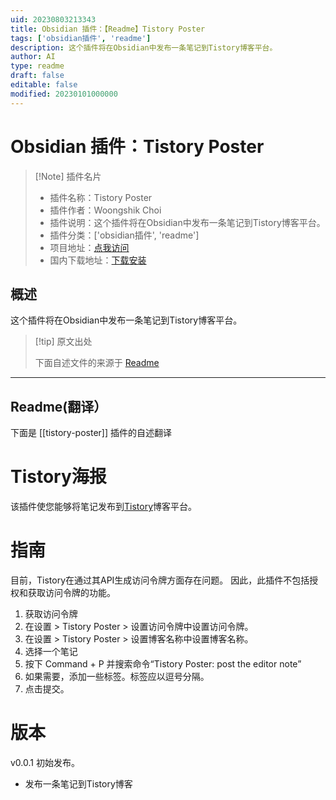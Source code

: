 ```yaml
---
uid: 20230803213343
title: Obsidian 插件：【Readme】Tistory Poster
tags: ['obsidian插件', 'readme']
description: 这个插件将在Obsidian中发布一条笔记到Tistory博客平台。
author: AI
type: readme
draft: false
editable: false
modified: 20230101000000
---
```


# Obsidian 插件：Tistory Poster

> [!Note] 插件名片
> - 插件名称：Tistory Poster
> - 插件作者：Woongshik Choi
> - 插件说明：这个插件将在Obsidian中发布一条笔记到Tistory博客平台。
> - 插件分类：['obsidian插件', 'readme']
> - 项目地址：[点我访问](https://github.com/idreamer/tistory-poster)
> - 国内下载地址：[下载安装](https://pkmer.cn/products/plugin/pluginMarket/?tistory-poster)

## 概述

这个插件将在Obsidian中发布一条笔记到Tistory博客平台。



> [!tip] 原文出处
> 
>下面自述文件的来源于 [Readme](https://ghproxy.net/https://raw.githubusercontent.com/idreamer/tistory-poster/master/README.md)
> 

---

## Readme(翻译）

下面是 [[tistory-poster]] 插件的自述翻译



# Tistory海报

该插件使您能够将笔记发布到[Tistory](https://tistory.com)博客平台。

# 指南

目前，Tistory在通过其API生成访问令牌方面存在问题。
因此，此插件不包括授权和获取访问令牌的功能。

1. 获取访问令牌
2. 在设置 > Tistory Poster > 设置访问令牌中设置访问令牌。
3. 在设置 > Tistory Poster > 设置博客名称中设置博客名称。
4. 选择一个笔记
5. 按下 Command + P 并搜索命令“Tistory Poster: post the editor note”
6. 如果需要，添加一些标签。标签应以逗号分隔。
7. 点击提交。

# 版本

v0.0.1
初始发布。

-   发布一条笔记到Tistory博客



